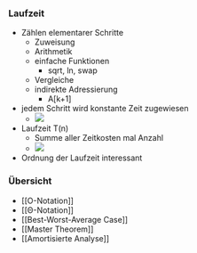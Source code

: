 ### Laufzeit 
+ Zählen elementarer Schritte
	+ Zuweisung
	+ Arithmetik
	+ einfache Funktionen
		+ sqrt, ln, swap
	+ Vergleiche
	+ indirekte Adressierung
		+ A[k+1]
+ jedem Schritt wird konstante Zeit zugewiesen
	+ ![](../../../z_images/Pasted%20image%2020221014154512.png)
+ Laufzeit T(n)
	+ Summe aller Zeitkosten mal Anzahl
	+ ![](../../../z_images/Pasted%20image%2020221014154640.png)
+ Ordnung der Laufzeit interessant

### Übersicht
+ [[O-Notation]]
+ [[Θ-Notation]]
+ [[Best-Worst-Average Case]]
+ [[Master Theorem]]
+ [[Amortisierte Analyse]]

